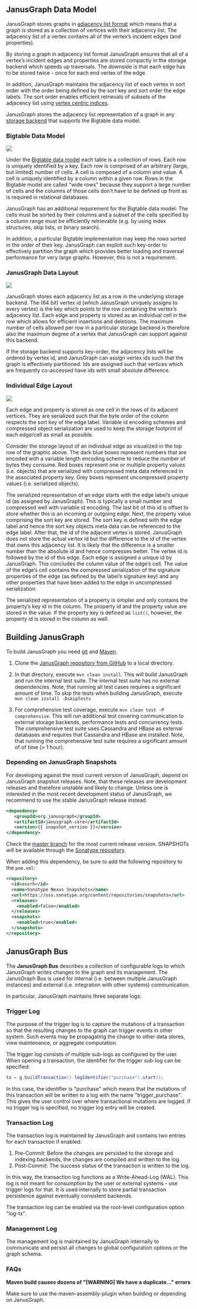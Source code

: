 ## JanusGraph Data Model

JanusGraph stores graphs in [adjacency list
format](http://en.wikipedia.org/wiki/Adjacency_list) which means that a
graph is stored as a collection of vertices with their adjacency list.
The adjacency list of a vertex contains all of the vertex’s incident
edges (and properties).

By storing a graph in adjacency list format JanusGraph ensures that all
of a vertex’s incident edges and properties are stored compactly in the
storage backend which speeds up traversals. The downside is that each
edge has to be stored twice - once for each end vertex of the edge.

In addition, JanusGraph maintains the adjacency list of each vertex in
sort order with the order being defined by the sort key and sort order
the edge labels. The sort order enables efficient retrievals of subsets
of the adjacency list using [vertex centric indices](#vertex-indexes).

JanusGraph stores the adjacency list representation of a graph in any
[storage backend](#storage-backends) that supports the Bigtable data
model.

### Bigtable Data Model

![](images/bigtablemodel.png)

Under the [Bigtable data model](http://en.wikipedia.org/wiki/Bigtable)
each table is a collection of rows. Each row is uniquely identified by a
key. Each row is comprised of an arbitrary (large, but limited) number
of cells. A cell is composed of a column and value. A cell is uniquely
identified by a column within a given row. Rows in the Bigtable model
are called "wide rows" because they support a large number of cells and
the columns of those cells don’t have to be defined up front as is
required in relational databases.

JanusGraph has an additional requirement for the Bigtable data model:
The cells must be sorted by their columns and a subset of the cells
specified by a column range must be efficiently retrievable (e.g. by
using index structures, skip lists, or binary search).

In addition, a particular Bigtable implementation may keep the rows
sorted in the order of their key. JanusGraph can exploit such key-order
to effectively partition the graph which provides better loading and
traversal performance for very large graphs. However, this is not a
requirement.

### JanusGraph Data Layout

![](images/storagelayout.png)

JanusGraph stores each adjacency list as a row in the underlying storage
backend. The (64 bit) vertex id (which JanusGraph uniquely assigns to
every vertex) is the key which points to the row containing the vertex’s
adjacency list. Each edge and property is stored as an individual cell
in the row which allows for efficient insertions and deletions. The
maximum number of cells allowed per row in a particular storage backend
is therefore also the maximum degree of a vertex that JanusGraph can
support against this backend.

If the storage backend supports key-order, the adjacency lists will be
ordered by vertex id, and JanusGraph can assign vertex ids such that the
graph is effectively partitioned. Ids are assigned such that vertices
which are frequently co-accessed have ids with small absolute
difference.

### Individual Edge Layout

![](images/relationlayout.png)

Each edge and property is stored as one cell in the rows of its adjacent
vertices. They are serialized such that the byte order of the column
respects the sort key of the edge label. Variable id encoding schemes
and compressed object serialization are used to keep the storage
footprint of each edge/cell as small as possible.

Consider the storage layout of an individual edge as visualized in the
top row of the graphic above. The dark blue boxes represent numbers that
are encoded with a variable length encoding scheme to reduce the number
of bytes they consume. Red boxes represent one or multiple property
values (i.e. objects) that are serialized with compressed meta data
referenced in the associated property key. Grey boxes represent
uncompressed property values (i.e. serialized objects).

The serialized representation of an edge starts with the edge label’s
unique id (as assigned by JanusGraph). This is typically a small number
and compressed well with variable id encoding. The last bit of this id
is offset to store whether this is an incoming or outgoing edge. Next,
the property value comprising the sort key are stored. The sort key is
defined with the edge label and hence the sort key objects meta data can
be referenced to the edge label. After that, the id of the adjacent
vertex is stored. JanusGraph does not store the actual vertex id but the
difference to the id of the vertex that owns this adjacency list. It is
likely that the difference is a smaller number than the absolute id and
hence compresses better. The vertex id is followed by the id of this
edge. Each edge is assigned a unique id by JanusGraph. This concludes
the column value of the edge’s cell. The value of the edge’s cell
contains the compressed serialization of the signature properties of the
edge (as defined by the label’s signature key) and any other properties
that have been added to the edge in uncompressed serialization.

The serialized representation of a property is simpler and only contains
the property’s key id in the column. The property id and the property
value are stored in the value. If the property key is defined as
`list()`, however, the property id is stored in the column as well.

## Building JanusGraph

To build JanusGraph you need [git](http://git-scm.com/) and
[Maven](http://maven.apache.org/).

1.  Clone the [JanusGraph repository from
    GitHub](https://github.com/JanusGraph/janusgraph) to a local
    directory.

2.  In that directory, execute `mvn clean install`. This will build
    JanusGraph and run the internal test suite. The internal test suite
    has no external dependencies. Note, that running all test cases
    requires a significant amount of time. To skip the tests when
    building JanusGraph, execute `mvn clean install -DskipTests`

3.  For comprehensive test coverage, execute
    `mvn clean test -P comprehensive`. This will run additional test
    covering communication to external storage backends, performance
    tests and concurrency tests. The comprehensive test suite uses
    Cassandra and HBase as external databases and requires that
    Cassandra and HBase are installed. Note, that running the
    comprehensive test suite requires a significant amount of of time
    (&gt; 1 hour).

### Depending on JanusGraph Snapshots

For developing against the most current version of JanusGraph, depend on
JanusGraph snapshot releases. Note, that these releases are development
releases and therefore unstable and likely to change. Unless one is
interested in the most recent development status of JanusGraph, we
recommend to use the stable JanusGraph release instead.

```xml
<dependency>
   <groupId>org.janusgraph</groupId>
   <artifactId>janusgraph-core</artifactId>
   <version>{{ snapshot_version }}</version>
</dependency>
```

Check the [master
branch](https://github.com/JanusGraph/janusgraph/tree/master) for the
most current release version. SNAPSHOTs will be available through the
[Sonatype
repository](https://oss.sonatype.org/content/repositories/snapshots/org/janusgraph/).

When adding this dependency, be sure to add the following repository to
the `pom.xml`:
```xml
<repository>
  <id>ossrh</id>
  <name>Sonatype Nexus Snapshots</name>
  <url>https://oss.sonatype.org/content/repositories/snapshots</url>
  <releases>
    <enabled>false</enabled>
  </releases>
  <snapshots>
    <enabled>true</enabled>
  </snapshots>
</repository>
```

## JanusGraph Bus

The **JanusGraph Bus** describes a collection of configurable logs to which JanusGraph writes changes to the graph and its management. The JanusGraph Bus is used for internal (i.e. between multiple JanusGraph instances) and external (i.e. integration with other systems) communication.

In particular, JanusGraph maintains three separate logs:

### Trigger Log
The purpose of the trigger log is to capture the mutations of a transaction so that the resulting changes to the graph can trigger events in other system. Such events may be propagating the change to other data stores, view maintenance, or aggregate computation.

The trigger log consists of multiple sub-logs as configured by the user. When opening a transaction, the identifier for the trigger sub-log can be specified:
```java
tx = g.buildTransaction().logIdentifier("purchase").start();
```

In this case, the identifier is "purchase" which means that the mutations of this transaction will be written to a log with the name "trigger_purchase". This gives the user control over where transactional mutations are logged. If no trigger log is specified, no trigger log entry will be created.

### Transaction Log

The transaction log is maintained by JanusGraph and contains two entries for each transaction if enabled:
1. Pre-Commit: Before the changes are persisted to the storage and indexing backends, the changes are compiled and written to the log.
2. Post-Commit: The success status of the transaction is written to the log.

In this way, the transaction log functions as a Write-Ahead-Log (WAL). This log is not meant for consumption by the user or external systems - use trigger logs for that. It is used internally to store partial transaction persistence against eventually consistent backends.

The transaction log can be enabled via the root-level configuration option "log-tx".

### Management Log

The management log is maintained by JanusGraph internally to communicate and persist all changes to global configuration options or the graph schema.

### FAQs

**Maven build causes dozens of "\[WARNING\] We have a duplicate…"
errors**

Make sure to use the maven-assembly-plugin when building or depending on
JanusGraph.

